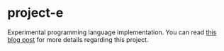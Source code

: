 # project-e

Experimental programming language implementation. You can read [this blog post](https://themisir.com/designing-programming-language/)
for more details regarding this project.
